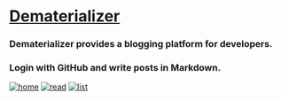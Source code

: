 [Dematerializer](http://dematerializer.zolmeister.com/)
=======================================================
### Dematerializer provides a blogging platform for developers.
### Login with GitHub and write posts in Markdown.

[![home](https://raw2.github.com/Zolmeister/dematerializer/master/publish/home.png)](http://dematerializer.zolmeister.com/)
[![read](https://raw2.github.com/Zolmeister/dematerializer/master/publish/read.png)](http://dematerializer.zolmeister.com/)
[![list](https://raw2.github.com/Zolmeister/dematerializer/master/publish/list.png)](http://dematerializer.zolmeister.com/)
